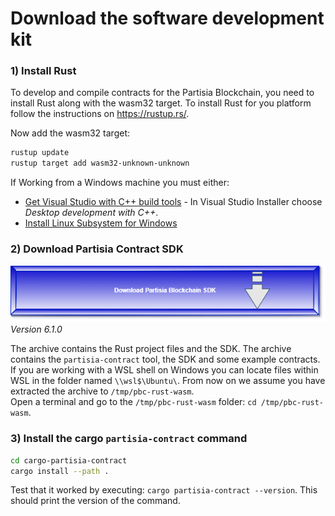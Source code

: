 # Download the software development kit

### 1) Install Rust
To develop and compile contracts for the Partisia Blockchain, you need to install Rust along with the wasm32 target. To install Rust for you platform follow the instructions on https://rustup.rs/.

Now add the wasm32 target:

```bash
rustup update
rustup target add wasm32-unknown-unknown
```
If Working from a Windows machine you must either:   

- [Get Visual Studio with C++  build tools](https://visualstudio.microsoft.com/downloads/) - In Visual Studio Installer choose *Desktop development with C++*.   
- [Install Linux Subsystem for Windows](https://docs.microsoft.com/en-us/windows/wsl/install)    

### 2) Download Partisia Contract SDK

[![button](ButtonDownload.png)](LINK_TO_RUST_CONTRACT_SDK)   
*Version 6.1.0*

The archive contains the Rust project files and the SDK. The archive contains the `partisia-contract` tool, the SDK and some example contracts.
If you are working with a WSL shell on Windows you can locate files within WSL in the folder named `\\wsl$\Ubuntu\`.
From now on we assume you have extracted the archive to `/tmp/pbc-rust-wasm`.  
Open a terminal and go to the `/tmp/pbc-rust-wasm` folder: `cd /tmp/pbc-rust-wasm`.

### 3) Install the cargo `partisia-contract` command

```bash 
cd cargo-partisia-contract
cargo install --path .
```

Test that it worked by executing: `cargo partisia-contract --version`. This should print the version of the command.

